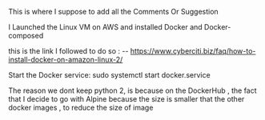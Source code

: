 This is where I suppose to add all the Comments Or Suggestion 

I Launched the Linux VM on AWS and installed Docker and Docker-composed

this is the link I followed to do so : 
  -- https://www.cyberciti.biz/faq/how-to-install-docker-on-amazon-linux-2/

  Start the Docker service:
sudo systemctl start docker.service

The reason we dont keep python 2, is because on 
the DockerHub ,
the fact that I decide to go with Alpine because 
the size is smaller that the other docker images , to 
reduce the size of image

